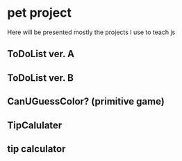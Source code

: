 # pet project
Here will be presented mostly the projects I use to teach js

## ToDoList ver. A
## ToDoList ver. B

## CanUGuessColor? (primitive game)

## TipCalulater 


## tip calculator
